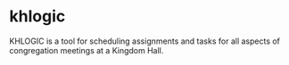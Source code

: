 khlogic
=======

KHLOGIC is a tool for scheduling assignments and tasks for all aspects of congregation meetings at a Kingdom Hall.
